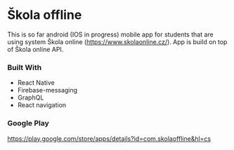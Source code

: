 # Škola offline
This is so far android (IOS in progress) mobile app for students that are using system Škola online (https://www.skolaonline.cz/). App is build on top of Škola online API.

### Built With

* React Native
* Firebase-messaging
* GraphQL
* React navigation

### Google Play
https://play.google.com/store/apps/details?id=com.skolaoffline&hl=cs

